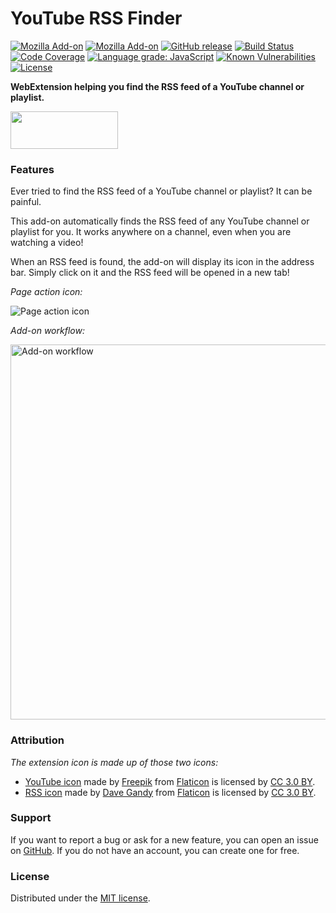# YouTube RSS Finder

[![Mozilla Add-on](https://img.shields.io/amo/users/youtube-rss-finder.svg)](https://addons.mozilla.org/en-US/firefox/addon/youtube-rss-finder/)
[![Mozilla Add-on](https://img.shields.io/amo/rating/youtube-rss-finder.svg)](https://addons.mozilla.org/en-US/firefox/addon/youtube-rss-finder/)
[![GitHub release](https://img.shields.io/github/release/teddy-gustiaux/youtube-rss-finder.svg)](https://github.com/teddy-gustiaux/youtube-rss-finder/releases)
[![Build Status](https://travis-ci.com/teddy-gustiaux/youtube-rss-finder.svg?branch=master)](https://travis-ci.com/teddy-gustiaux/youtube-rss-finder)
[![Code Coverage](https://img.shields.io/codecov/c/github/teddy-gustiaux/youtube-rss-finder.svg)](https://codecov.io/gh/teddy-gustiaux/youtube-rss-finder)
[![Language grade: JavaScript](https://img.shields.io/lgtm/grade/javascript/g/teddy-gustiaux/youtube-rss-finder.svg?logo=lgtm&logoWidth=18)](https://lgtm.com/projects/g/teddy-gustiaux/youtube-rss-finder/context:javascript)
[![Known Vulnerabilities](https://snyk.io//test/github/teddy-gustiaux/youtube-rss-finder/badge.svg?targetFile=package.json)](https://snyk.io//test/github/teddy-gustiaux/youtube-rss-finder?targetFile=package.json)
[![License](https://img.shields.io/badge/License-MIT-lightrey.svg)](https://opensource.org/licenses/MIT)

**WebExtension helping you find the RSS feed of a YouTube channel or playlist.**


<a href="https://addons.mozilla.org/en-US/firefox/addon/youtube-rss-finder/">
<img border="0" src="https://addons.cdn.mozilla.net/static/img/addons-buttons/AMO-button_1.png" width="172" height="60">
</a>

### Features

Ever tried to find the RSS feed of a YouTube channel or playlist? It can be painful.

This add-on automatically finds the RSS feed of any YouTube channel or playlist for you. It works anywhere on a channel, even when you are watching a video!

When an RSS feed is found, the add-on will display its icon in the address bar. Simply click on it and the RSS feed will be opened in a new tab!

*Page action icon:*

![Page action icon](https://raw.githubusercontent.com/teddy-gustiaux/youtube-rss-finder/master/assets/screenshots/screenshot-01-page_action_icon.png)

*Add-on workflow:*

<img src="https://raw.githubusercontent.com/teddy-gustiaux/youtube-rss-finder/master/assets/screenshots/screenshot-02-extension_workflow.png" alt="Add-on workflow" width="600px"/>



### Attribution

*The extension icon is made up of those two icons:*

- [YouTube icon](https://www.flaticon.com/free-icon/youtube_174883) made by [Freepik](http://www.freepik.com) from [Flaticon](https://www.flaticon.com) is licensed by [CC 3.0 BY](http://creativecommons.org/licenses/by/3.0/).
- [RSS icon](https://www.flaticon.com/free-icon/rss-symbol_25234) made by [Dave Gandy](https://www.flaticon.com/authors/dave-gandy) from [Flaticon](https://www.flaticon.com) is licensed by [CC 3.0 BY](http://creativecommons.org/licenses/by/3.0/).

### Support

If you want to report a bug or ask for a new feature, you can open an issue on [GitHub](https://github.com/teddy-gustiaux/youtube-rss-finder/issues). If you do not have an account, you can create one for free.

### License

Distributed under the [MIT license](http://opensource.org/licenses/MIT).
